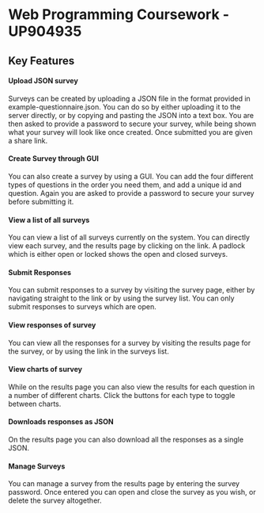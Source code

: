 # Web Programming Coursework - UP904935

## Key Features

#### Upload JSON survey

Surveys can be created by uploading a JSON file in the format provided in 
example-questionnaire.json. You can do so by either uploading it to the server
directly, or by copying and pasting the JSON into a text box. You are then asked to 
provide a password to secure your survey, while being shown what your survey will look
like once created. Once submitted you are given a share link.

#### Create Survey through GUI

You can also create a survey by using a GUI. You can add the four different
types of questions in the order you need them, and add a unique id and question.
Again you are asked to provide a password to secure your survey before submitting it.

#### View a list of all surveys

You can view a list of all surveys currently on the system. You can directly
view each survey, and the results page by clicking on the link. A padlock which is
either open or locked shows the open and closed surveys.

#### Submit Responses

You can submit responses to a survey by visiting the survey page, either by
navigating straight to the link or by using the survey list. You can only
submit responses to surveys which are open.

#### View responses of survey

You can view all the responses for a survey by visiting the results page for
the survey, or by using the link in the surveys list.

#### View charts of survey

While on the results page you can also view the results for each question 
in a number of different charts. Click the buttons for each type to toggle
between charts.

#### Downloads responses as JSON

On the results page you can also download all the responses as a single JSON.

#### Manage Surveys

You can manage a survey from the results page by entering the survey password. Once entered
you can open and close the survey as you wish, or delete the survey altogether.



